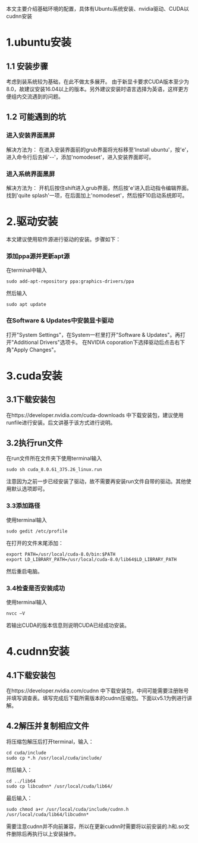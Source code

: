 本文主要介绍基础环境的配置，具体有Ubuntu系统安装、nvidia驱动、CUDA以cudnn安装

# 1.ubuntu安装
## 1.1 安装步骤
考虑到装系统较为基础，在此不做太多展开。
由于新显卡要求CUDA版本至少为8.0，故建议安装16.04以上的版本。另外建议安装时语言选择为英语，这样更方便组内交流遇到的问题。
## 1.2 可能遇到的坑
### 进入安装界面黑屏
解决方法为：
在进入安装界面前的grub界面将光标移至'Install ubuntu'，按'e'，
进入命令行后去掉'--'，添加'nomodeset'，进入安装界面即可。
### 进入系统界面黑屏
解决方法为：
开机后按住shift进入grub界面，然后按'e'进入启动指令编辑界面。找到'quite splash'一项，在后面加上'nomodeset'，然后按F10启动系统即可。


# 2.驱动安装
本文建议使用软件源进行驱动的安装。步骤如下：
### 添加ppa源并更新apt源
在terminal中输入
```
sudo add-apt-repository ppa:graphics-drivers/ppa
```
然后输入
```
sudo apt update
```
### 在Software & Updates中安装显卡驱动
打开"System Settings"，在System一栏里打开"Software & Updates"。再打开"Additional Drivers"选项卡。
在NVIDIA coporation下选择驱动后点击右下角"Apply Changes"。

# 3.cuda安装
## 3.1下载安装包
在https://developer.nvidia.com/cuda-downloads 中下载安装包，建议使用runfile进行安装。后文讲基于该方式进行说明。
## 3.2执行run文件
在run文件所在文件夹下使用terminal输入
```
sudo sh cuda_8.0.61_375.26_linux.run
```
注意因为之前一步已经安装了驱动，故不需要再安装run文件自带的驱动。其他使用默认选项即可。
### 3.3添加路径
使用terminal输入
```
sudo gedit /etc/profile
```
在打开的文件末尾添加：
```
export PATH=/usr/local/cuda-8.0/bin:$PATH
export LD_LIBRARY_PATH=/usr/local/cuda-8.0/lib64$LD_LIBRARY_PATH
```
然后重启电脑。
### 3.4检查是否安装成功
使用terminal输入
```
nvcc –V
```
若输出CUDA的版本信息则说明CUDA已经成功安装。

# 4.cudnn安装
## 4.1下载安装包
在https://developer.nvidia.com/cudnn 中下载安装包，中间可能需要注册账号并填写调查表。填写完成后下载所需版本的cudnn压缩包。下面以v5.1为例进行讲解。
## 4.2解压并复制相应文件
将压缩包解压后打开terminal，输入：
```
cd cuda/include
sudo cp *.h /usr/local/cuda/include/
```
然后输入：
```
cd ../lib64
sudo cp libcudnn* /usr/local/cuda/lib64/
```
最后输入：
```
sudo chmod a+r /usr/local/cuda/include/cudnn.h /usr/local/cuda/lib64/libcudnn*
```

需要注意cudnn并不向前兼容，所以在更新cudnn时需要将以前安装的.h和.so文件删除后再执行以上安装操作。

